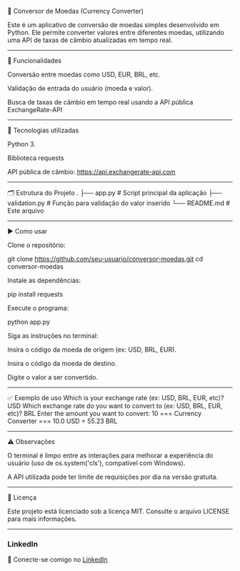 💱 Conversor de Moedas (Currency Converter)

Este é um aplicativo de conversão de moedas simples desenvolvido em Python. Ele permite converter valores entre diferentes moedas, utilizando uma API de taxas de câmbio atualizadas em tempo real.

---

📌 Funcionalidades

Conversão entre moedas como USD, EUR, BRL, etc.

Validação de entrada do usuário (moeda e valor).

Busca de taxas de câmbio em tempo real usando a API pública ExchangeRate-API

---

🧰 Tecnologias utilizadas

Python 3.

Biblioteca requests

API pública de câmbio: https://api.exchangerate-api.com

---

🗂️ Estrutura do Projeto
.
├── app.py              # Script principal da aplicação
├── validation.py       # Função para validação do valor inserido
└── README.md           # Este arquivo

---

▶️ Como usar

Clone o repositório:

git clone https://github.com/seu-usuario/conversor-moedas.git
cd conversor-moedas


Instale as dependências:

pip install requests


Execute o programa:

python app.py


Siga as instruções no terminal:

Insira o código da moeda de origem (ex: USD, BRL, EUR).

Insira o código da moeda de destino.

Digite o valor a ser convertido.

---

✅ Exemplo de uso
Which is your exchange rate (ex: USD, BRL, EUR, etc)? USD
Which exchange rate do you want to convert to (ex: USD, BRL, EUR, etc)? BRL
Enter the amount you want to convert: 10
=== Currency Converter ===
10.0 USD = 55.23 BRL

---

⚠️ Observações

O terminal é limpo entre as interações para melhorar a experiência do usuário (uso de os.system('cls'), compatível com Windows).

A API utilizada pode ter limite de requisições por dia na versão gratuita.

---

📄 Licença

Este projeto está licenciado sob a licença MIT. Consulte o arquivo LICENSE para mais informações.

---

### LinkedIn

🔗 Conecte-se comigo no [LinkedIn](https://www.linkedin.com/in/bruno-rodrigues-923a61155)
